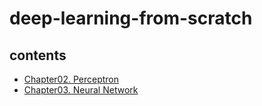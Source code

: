 # deep-learning-from-scratch

## contents
- [Chapter02. Perceptron](https://github.com/DS0708/deep-learning-from-scratch/blob/main/Ch02/Ch02_perceptron.md)
- [Chapter03. Neural Network](https://github.com/DS0708/deep-learning-from-scratch/blob/main/Ch03/Ch03_NeuralNetwork.md)
